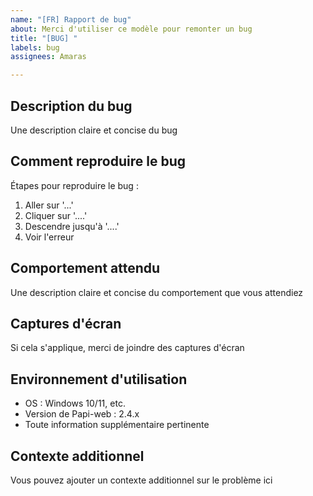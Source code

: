 ```yaml
---
name: "[FR] Rapport de bug"
about: Merci d'utiliser ce modèle pour remonter un bug
title: "[BUG] "
labels: bug
assignees: Amaras

---
```


## Description du bug
Une description claire et concise du bug

## Comment reproduire le bug
Étapes pour reproduire le bug :
1. Aller sur '...'
2. Cliquer sur '....'
3. Descendre jusqu'à '....'
4. Voir l'erreur

## Comportement attendu
Une description claire et concise du comportement que vous attendiez

## Captures d'écran
Si cela s'applique, merci de joindre des captures d'écran

## Environnement d'utilisation
- OS : Windows 10/11, etc.
- Version de Papi-web : 2.4.x
- Toute information supplémentaire pertinente

## Contexte additionnel
Vous pouvez ajouter un contexte additionnel sur le problème ici
